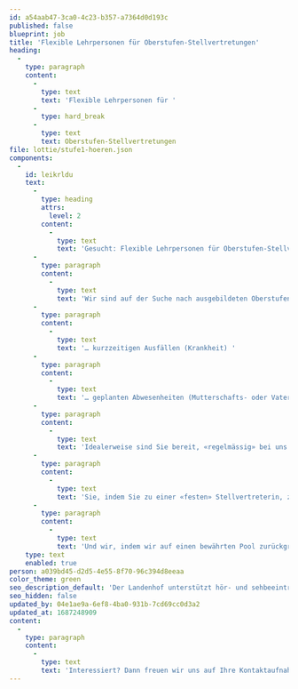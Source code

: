 ```yaml
---
id: a54aab47-3ca0-4c23-b357-a7364d0d193c
published: false
blueprint: job
title: 'Flexible Lehrpersonen für Oberstufen-Stellvertretungen'
heading:
  -
    type: paragraph
    content:
      -
        type: text
        text: 'Flexible Lehrpersonen für '
      -
        type: hard_break
      -
        type: text
        text: Oberstufen-Stellvertretungen
file: lottie/stufe1-hoeren.json
components:
  -
    id: leikrldu
    text:
      -
        type: heading
        attrs:
          level: 2
        content:
          -
            type: text
            text: 'Gesucht: Flexible Lehrpersonen für Oberstufen-Stellvertretungen'
      -
        type: paragraph
        content:
          -
            type: text
            text: 'Wir sind auf der Suche nach ausgebildeten Oberstufen-Lehrpersonen, die bei… '
      -
        type: paragraph
        content:
          -
            type: text
            text: '… kurzzeitigen Ausfällen (Krankheit) '
      -
        type: paragraph
        content:
          -
            type: text
            text: '… geplanten Abwesenheiten (Mutterschafts- oder Vaterschaftsurlaub, unbezahlter Urlaub, Operationen etc.) die Stellvertretung unserer Lehrpersonen übernehmen. '
      -
        type: paragraph
        content:
          -
            type: text
            text: 'Idealerweise sind Sie bereit, «regelmässig» bei uns einzuspringen und Teil unseres «Stellvertretungs-Pools» zu sein. So würden beide Seiten profitieren: '
      -
        type: paragraph
        content:
          -
            type: text
            text: 'Sie, indem Sie zu einer «festen» Stellvertreterin, zu einem «festen» Stellvertreter bei uns werden, ohne dabei Ihre Flexibilität zu verlieren. '
      -
        type: paragraph
        content:
          -
            type: text
            text: 'Und wir, indem wir auf einen bewährten Pool zurückgreifen können.'
    type: text
    enabled: true
person: a039bd45-d2d5-4e55-8f70-96c394d8eeaa
color_theme: green
seo_description_default: 'Der Landenhof unterstützt hör- und sehbeeinträchtigte Kinder & Jugendliche in ihrem selbstbestimmten Leben durch Förderung ihrer Fähigkeiten & Entwicklung'
seo_hidden: false
updated_by: 04e1ae9a-6ef8-4ba0-931b-7cd69cc0d3a2
updated_at: 1687248909
content:
  -
    type: paragraph
    content:
      -
        type: text
        text: 'Interessiert? Dann freuen wir uns auf Ihre Kontaktaufnahme'
---
```

